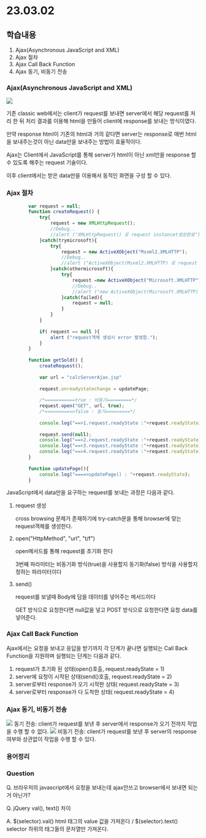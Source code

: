 # 23.03.02 

## 학습내용

1. Ajax(Asynchronous JavaScript and XML)
2. Ajax 절차
3. Ajax Call Back Function
4. Ajax 동기, 비동기 전송

### 

### Ajax(Asynchronous JavaScript and XML)

<img src="https://user-images.githubusercontent.com/115130757/222381402-f8d15e9a-319d-4632-b40f-e66b99e5a89b.jpeg">

기존 classic web에서는 client가 request를 보내면 server에서 해당 request를 처리 한 뒤 처리 결과를 이용해 html을 만들어 client에 response를 보내는 방식이였다. 

만약 response html이 기존의 html과 거의 같다면 server는  response로 매번 html을 보내주는것이 아닌 data만을 보내주는 방법이 효율적이다.

Ajax는 Client에서 JavaScript를 통해 server가 html이 아닌 xml만을 response 할 수 있도록 해주는 request 기술이다.

이후 client에서는 받은 data만을 이용해서 동적인 화면을 구성 할 수 있다.



### Ajax 절차

```javascript
		var request = null;
		function createRequest() {
			try{
				request = new XMLHttpRequest();
				//Debug..
				//alert ("XMLHttpRequest() 로 request instancet생성완료");
			}catch(trymicrosoft){
				try{
					request = new ActiveXObject("Msxml2.XMLHTTP");
					//Debug..
					//alert ("ActiveXObject(Msxml2.XMLHTTP) 로 request instancet생성완료");
				}catch(othermicrosoft){
					try{
						request =new ActiveXObject("Microsoft.XMLHTTP");
						//Debug..
						//alert ("new ActiveXObject(Microsoft.XMLHTTP) 로 request instancet생성완료");
					}catch(failed){
						request = null;
					}
				}
			}
			
			if( request == null ){
				alert ("request객체 생성시 error 발생함.");
			}
		}
		
		function getSold() {
			createRequest(); 
			
			var url = "calcServerAjax.jsp"
			
			request.onreadystatechange = updatePage;
			
			/*===========true : 비동기=========*/
			request.open("GET", url, true);
			/*===========false : 동기=========*/
			
			console.log("==>1.request.readyState :"+request.readyState);
	
			request.send(null);
			console.log("==>2.request.readyState :"+request.readyState);
			console.log("==>3.request.readyState :"+request.readyState);
			console.log("==>4.request.readyState :"+request.readyState);
		}
		
		function updatePage(){
	 		console.log("====>updatePage() : "+request.readyState);
		}
```



JavaScript에서 data만을 요구하는 request를 보내는 과정은 다음과 같다.

1. request 생성

   cross browsing 문제가 존재하기에 try-catch문을 통해 browser에 맞는 request객체를 생성한다.

2. open("HttpMethod", "url", "t/f")

   open메서드를 통해 request를 초기화 한다

   3번째 파라미터는 비동기화 방식(true)을 사용할지 동기화(false) 방식을 사용할지 정하는 파라미터이다

3. send()

   request를 보낼때 Body에 담을 데이터를 넣어주는 메서드이다

   GET 방식으로 요청한다면 null값을 넣고 POST 방식으로 요청한다면 요청 data를 넣어준다.



### Ajax Call Back Function

Ajax에서는 요청을 보내고 응답을 받기까지 각 단계가 끝나면 실행되는 Call Back Function을 지원하며 실행되는 단계는 다음과 같다.

1. request가 초기화 된 상태(open()호출, request.readyState = 1)
2. server에 요청이 시작된 상태(send()호출,  request.readyState = 2)
3. server로부터 response가 오기 시작한 상태( request.readyState = 3)
4. server로부터 response가 다 도착한 상태( request.readyState = 4)



### Ajax 동기, 비동기 전송
<img src="https://user-images.githubusercontent.com/115130757/222381373-ffb1d282-2efd-49cf-b6c7-795b41c24996.png">
동기 전송: client가 request를 보낸 후 server에서 response가 오기 전까지 작업을 수행 할 수 없다.

<img src="https://user-images.githubusercontent.com/115130757/222381216-ee28883d-0ad7-43a0-a7fd-fff8c65e70cf.png">
비동기 전송: client가 request를 보낸 후 server의 response 여부와 상관없이 작업을 수행 할 수 있다.







### 용어정리

###	 Question

Q. 브라우저의 javascript에서 요청을 보내는데 ajax안쓰고 browser에서 보내면 되는거 아닌가?

Q. jQuery val(), text() 차이

A. $(selector).val() html 태그의 value 값을 가져온다 / $(selector).text() selector 하위의 태그들의 문자열만 가져온다.

